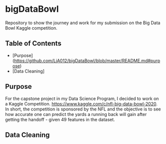 # bigDataBowl
Repository to show the journey and work for my submission on the Big Data Bowl Kaggle competition. 

## Table of Contents
* [Purpose] (https://github.com/LjA012/bigDataBowl/blob/master/README.md#purpose)
* [Data Cleaning]

## Purpose
For the capstone project in my Data Science Program, I decided to work on a Kaggle Competition.  https://www.kaggle.com/c/nfl-big-data-bowl-2020.  In short, the competition is sponsored by the NFL and the objective is to see how accurate one can predict the yards a running back will gain after getting the handoff - given 49 features in the dataset. 

## Data Cleaning
